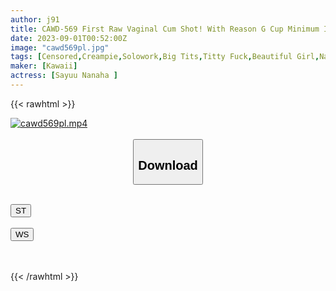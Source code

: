 ```yaml
---
author: j91
title: CAWD-569 First Raw Vaginal Cum Shot! With Reason G Cup Minimum Influencer Boobs Purunpurun Consecutive Strike Piston Climax Development Sayu Nanaha
date: 2023-09-01T00:52:00Z
image: "cawd569pl.jpg"
tags: [Censored,Creampie,Solowork,Big Tits,Titty Fuck,Beautiful Girl,Nasty, Hardcore	 ]
maker: [Kawaii]
actress: [Sayuu Nanaha ]
---
```



{{< rawhtml >}}

<div class="video" data-videoid="vwW2zOlJaqi4rbj">
    <a href="javascript:;">
        <img src="https://my.j91.asia/posts/cawd569pl/cawd569pl.jpg" width="WIDTH" height="HEIGHT" alt="cawd569pl.mp4" loading="lazy">
    </a>
</div>

<script type="text/javascript" src="https://j91.asia/asset/on-demand-st.js"></script>

<br>
  <link rel="stylesheet" href="https://j91.asia/asset/bs5.css">
  
  <center>
  <button class="btn btn-primary" type="button" data-bs-toggle="collapse" data-bs-target=".multi-collapse" aria-expanded="false" aria-controls="multiCollapseExample1 multiCollapseExample2"><h2>Download</h2></button></center>
</p>
<div class="row">
  <div class="col">
    <div class="collapse multi-collapse" id="multiCollapseExample1">
      <div class="card card-body">
	      	      <br>
<div class="buttons">  
<a href="https://streamtape.to/v/vwW2zOlJaqi4rbj"><button class="btn-hover color-3"><i class="fa fa-download"></i> ST</button></a></div>
    </div>
  </div>
</div>
  <div class="col">
    <div class="collapse multi-collapse" id="multiCollapseExample2">
      <div class="card card-body">
	      <br>
<div class="buttons">
    <a href="https://wolfstream.tv/id4r0ek7k079"><button class="btn-hover color-9"><i class="fa fa-download"></i> WS</button></a></div>
<br><br>
      </div>
    </div>
  </div>
</div>

{{< /rawhtml >}}
